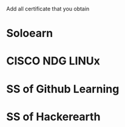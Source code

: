 Add all certificate that you obtain
# Soloearn
# CISCO NDG LINUx
# SS of Github Learning
# SS of Hackerearth